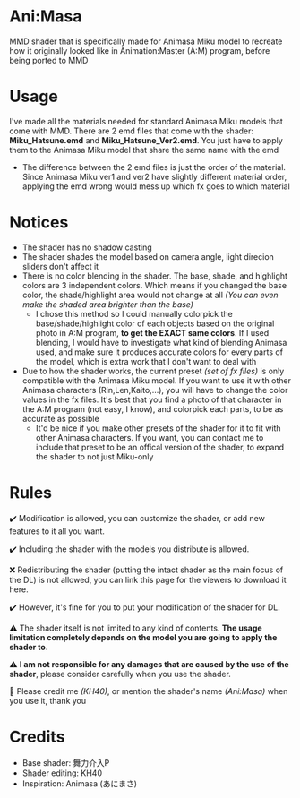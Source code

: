 # Ani:Masa
MMD shader that is specifically made for Animasa Miku model to recreate how it originally looked like in Animation:Master (A:M) program, before being ported to MMD

# Usage
I've made all the materials needed for standard Animasa Miku models that come with MMD. There are 2 emd files that come with the shader: **Miku_Hatsune.emd** and **Miku_Hatsune_Ver2.emd**. You just have to apply them to the Animasa Miku model that share the same name with the emd
- The difference between the 2 emd files is just the order of the material. Since Animasa Miku ver1 and ver2 have slightly different material order, applying the emd wrong would mess up which fx goes to which material

# Notices
- The shader has no shadow casting
- The shader shades the model based on camera angle, light direcion sliders don't affect it
- There is no color blending in the shader. The base, shade, and highlight colors are 3 independent colors. Which means if you changed the base color, the shade/highlight area would not change at all *(You can even make the shaded area brighter than the base)*
  - I chose this method so I could manually colorpick the base/shade/highlight color of each objects based on the original photo in A:M program, **to get the EXACT same colors**. If I used blending, I would have to investigate what kind of blending Animasa used, and make sure it produces accurate colors for every parts of the model, which is extra work that I don't want to deal with
 - Due to how the shader works, the current preset *(set of fx files)* is only compatible with the Animasa Miku model. If you want to use it with other Animasa characters (Rin,Len,Kaito,...), you will have to change the color values in the fx files. It's best that you find a photo of that character in the A:M program (not easy, I know), and colorpick each parts, to be as accurate as possible
    - It'd be nice if you make other presets of the shader for it to fit with other Animasa characters. If you want, you can contact me to include that preset to be an offical version of the shader, to expand the shader to not just Miku-only
  
# Rules
✔️ Modification is allowed, you can customize the shader, or add new features to it all you want.

✔️ Including the shader with the models you distribute is allowed.

❌ Redistributing the shader (putting the intact shader as the main focus of the DL) is not allowed, you can link this page for the viewers to download it here.

✔️ However, it's fine for you to put your modification of the shader for DL.

⚠️ The shader itself is not limited to any kind of contents. **The usage limitation completely depends on the model you are going to apply the shader to.**

⚠️ **I am not responsible for any damages that are caused by the use of the shader**, please consider carefully when you use the shader.

🗿 Please credit me *(KH40)*, or mention the shader's name *(Ani:Masa)* when you use it, thank you

# Credits
- Base shader: 舞力介入P
- Shader editing: KH40
- Inspiration: Animasa (あにまさ)
